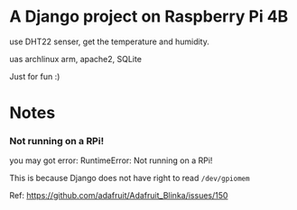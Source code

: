 # A Django project on Raspberry Pi 4B

use DHT22 senser, get the temperature and humidity.

uas archlinux arm, apache2, SQLite

Just for fun :)

# Notes

### Not running on a RPi!

you may got error: RuntimeError: Not running on a RPi!

This is because Django does not have right to read `/dev/gpiomem` 

Ref: https://github.com/adafruit/Adafruit_Blinka/issues/150

